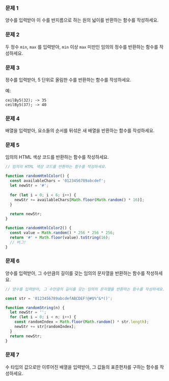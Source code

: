 ### 문제 1

양수를 입력받아 이 수를 반지름으로 하는 원의 넓이를 반환하는 함수를 작성하세요.

### 문제 2

두 정수 `min`, `max` 를 입력받아, `min` 이상 `max` 미만인 임의의 정수를 반환하는 함수를 작성하세요.

### 문제 3

정수를 입력받아, 5 단위로 올림한 수를 반환하는 함수를 작성하세요.

예:
```
ceilBy5(32); -> 35
ceilBy5(37); -> 40
```

### 문제 4

배열을 입력받아, 요소들의 순서를 뒤섞은 새 배열을 반환하는 함수를 작성하세요.

### 문제 5

임의의 HTML 색상 코드를 반환하는 함수를 작성하세요.

```js
// 임의의 HTML 색상 코드를 반환하는 함수를 작성하세요.

function randomHtmlColor() {
  const availableChars = '0123456789abcdef';
  let newStr = '#';
  
  for (let i = 0; i < 6; i++) {
    newStr += availableChars[Math.floor(Math.random() * 16)];
  }
  
  return newStr;
}

function randomHtmlColor2() {
  const value = Math.random() * 256 * 256 * 256;
  return '#' + Math.floor(value).toString(16);
  // 버그!
}
```

### 문제 6

양수를 입력받아, 그 수만큼의 길이를 갖는 임의의 문자열을 반환하는 함수를 작성하세요.

```js
// 양수를 입력받아, 그 수만큼의 길이를 갖는 임의의 문자열을 반환하는 함수를 작성하세요.

const str = '0123456789abcdefABCDEF!@#$%^&*()';

function randomString(n) {
  let newStr = '';
  for (let i = 0; i < n; i++) {
    const randomIndex = Math.floor(Math.random() * str.length);
    newStr += str[randomIndex];
  }
  return newStr;
}
```

### 문제 7

수 타입의 값으로만 이루어진 배열을 입력받아, 그 값들의 표준편차를 구하는 함수를 작성하세요.
